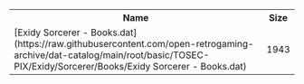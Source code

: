 <table>
<tr><th>Name</th><th>Size</th></tr>
<tr><td>[Exidy Sorcerer - Books.dat](https://raw.githubusercontent.com/open-retrogaming-archive/dat-catalog/main/root/basic/TOSEC-PIX/Exidy/Sorcerer/Books/Exidy Sorcerer - Books.dat)</td><td>1943</td></tr>
</table>
